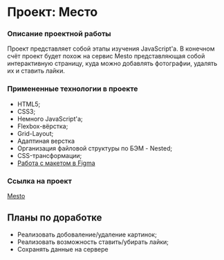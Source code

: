 # Проект: Место

### Описание проектной работы

Проект представляет собой этапы изучения JavaScript'а. В конечном счёт проект будет похож на сервис Mesto представляющая собой интерактивную страницу, куда можно добавлять фотографии, удалять их и ставить лайки.

### Примененные технологии в проекте

* HTML5;
* CSS3;
* Немного JavaScript'a;
* Flexbox-вёрстка;
* Grid-Layout;
* Адаптиная верстка
* Организация файловой структуры по БЭМ - Nested;
* CSS-трансформации;
* [Работа с макетом в Figma](https://www.figma.com/file/2cn9N9jSkmxD84oJik7xL7/JavaScript.-Sprint-4?node-id=0%3A1)

### Ссылка на проект

[Mesto](https://alexandrger.github.io/mesto/)

## Планы по доработке
* Реализовать добоваление/удаление картинок;
* Реализовать возможность ставить/убирать лайки;
* Сохранять данные на сервере
